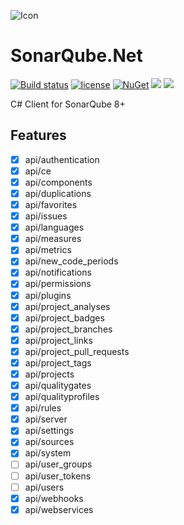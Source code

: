 ![Icon](https://i.imgur.com/pN7lu6J.png)
# SonarQube.Net 
[![Build status](https://ci.appveyor.com/api/projects/status/kguoju5ujuyhp78x?svg=true)](https://ci.appveyor.com/project/lvermeulen/sonarqube-net)
 [![license](https://img.shields.io/github/license/lvermeulen/SonarQube.Net.svg?maxAge=2592000)](https://github.com/lvermeulen/SonarQube.Net/blob/master/LICENSE) [![NuGet](https://img.shields.io/nuget/vpre/SonarQube.Net.svg?maxAge=2592000)](https://www.nuget.org/packages/SonarQube.Net/) 
 ![](https://img.shields.io/badge/.net-4.6-yellowgreen.svg) ![](https://img.shields.io/badge/netstandard-1.6-yellowgreen.svg)

C# Client for SonarQube 8+

## Features
* [X] api/authentication
* [X] api/ce
* [X] api/components
* [X] api/duplications
* [X] api/favorites
* [X] api/issues
* [X] api/languages
* [X] api/measures
* [X] api/metrics
* [X] api/new_code_periods
* [X] api/notifications
* [X] api/permissions
* [X] api/plugins
* [X] api/project_analyses
* [X] api/project_badges
* [X] api/project_branches
* [X] api/project_links
* [X] api/project_pull_requests
* [X] api/project_tags
* [X] api/projects
* [X] api/qualitygates
* [X] api/qualityprofiles
* [X] api/rules
* [X] api/server
* [X] api/settings
* [X] api/sources
* [X] api/system
* [ ] api/user_groups
* [ ] api/user_tokens
* [ ] api/users
* [X] api/webhooks
* [X] api/webservices
